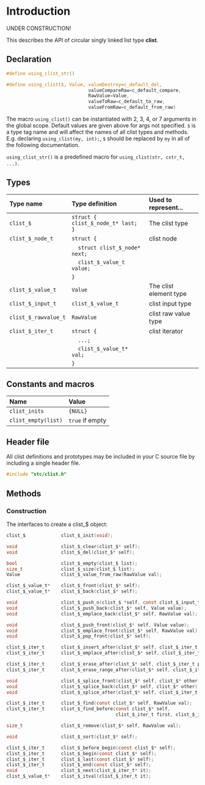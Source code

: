 # Introduction

UNDER CONSTRUCTION!

This describes the API of circular singly linked list type **clist**.

## Declaration

```c
#define using_clist_str()

#define using_clist($, Value, valueDestroy=c_default_del,
                              valueCompareRaw=c_default_compare,
                              RawValue=Value,
                              valueToRaw=c_default_to_raw,
                              valueFromRaw=c_default_from_raw)
```
The macro `using_clist()` can be instantiated with 2, 3, 4, or 7 arguments in the global scope.
Default values are given above for args not specified. `$` is a type tag name and
will affect the names of all clist types and methods. E.g. declaring `using_clist(my, int);`, `$` should
be replaced by `my` in all of the following documentation.

`using_clist_str()` is a predefined macro for `using_clist(str, cstr_t, ...)`.

## Types

| Type name             | Type definition                        | Used to represent...                |
|:----------------------|:---------------------------------------|:------------------------------------|
| `clist_$`             | `struct { clist_$_node_t* last; }`     | The clist type                      |
| `clist_$_node_t`      | `struct {`                             | clist node                          |
|                       | `  struct clist_$_node* next;`         |                                     |
|                       | `  clist_$_value_t value;`             |                                     |
|                       | `}`                                    |                                     |
| `clist_$_value_t`     | `Value`                                | The clist element type              |
| `clist_$_input_t`     | `clist_$_value_t`                      | clist input type                    |
| `clist_$_rawvalue_t`  | `RawValue`                             | clist raw value type                |
| `clist_$_iter_t`      | `struct {`                             | clist iterator                      |
|                       | `  ...;`                               |                                     |
|                       | `  clist_$_value_t* val;`              |                                     |
|                       | `}`                                    |                                     |


## Constants and macros

| Name                       | Value            |
|:---------------------------|:-----------------|
|  `clist_inits`             | `{NULL}`         |
|  `clist_empty(list)`       | `true` if empty  |

## Header file

All clist definitions and prototypes may be included in your C source file by including a single header file.

```c
#include "stc/clist.h"
```
## Methods

### Construction

The interfaces to create a clist_$ object:
```c
clist_$             clist_$_init(void);

void                clist_$_clear(clist_$* self);
void                clist_$_del(clist_$* self);

bool                clist_$_empty(clist_$ list);
size_t              clist_$_size(clist_$ list);
Value               clist_$_value_from_raw(RawValue val);

clist_$_value_t*    clist_$_front(clist_$* self);
clist_$_value_t*    clist_$_back(clist_$* self);

void                clist_$_push_n(clist_$ *self, const clist_$_input_t in[], size_t size);
void                clist_$_push_back(clist_$* self, Value value);
void                clist_$_emplace_back(clist_$* self, RawValue val);

void                clist_$_push_front(clist_$* self, Value value);
void                clist_$_emplace_front(clist_$* self, RawValue val);
void                clist_$_pop_front(clist_$* self);

clist_$_iter_t      clist_$_insert_after(clist_$* self, clist_$_iter_t pos, Value val);
clist_$_iter_t      clist_$_emplace_after(clist_$* self, clist_$_iter_t pos, RawValue val);

clist_$_iter_t      clist_$_erase_after(clist_$* self, clist_$_iter_t pos);
clist_$_iter_t      clist_$_erase_range_after(clist_$* self, clist_$_iter_t pos, clist_$_iter_t finish);

void                clist_$_splice_front(clist_$* self, clist_$* other);
void                clist_$_splice_back(clist_$* self, clist_$* other);
void                clist_$_splice_after(clist_$* self, clist_$_iter_t pos, clist_$* other);

clist_$_iter_t      clist_$_find(const clist_$* self, RawValue val);
clist_$_iter_t      clist_$_find_before(const clist_$* self,
                                        clist_$_iter_t first, clist_$_iter_t finish, RawValue val);

size_t              clist_$_remove(clist_$* self, RawValue val);

void                clist_$_sort(clist_$* self);

clist_$_iter_t      clist_$_before_begin(const clist_$* self);
clist_$_iter_t      clist_$_begin(const clist_$* self);
clist_$_iter_t      clist_$_last(const clist_$* self);
clist_$_iter_t      clist_$_end(const clist_$* self);
void                clist_$_next(clist_$_iter_t* it);
clist_$_value_t*    clist_$_itval(clist_$_iter_t it);
```
